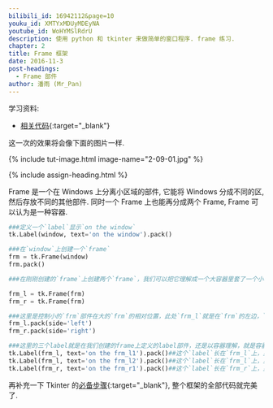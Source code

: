 ```yaml
---
bilibili_id: 16942112&page=10
youku_id: XMTYxMDUyMDEyNA
youtube_id: WoHYMSlRdrU
description: 使用 python 和 tkinter 来做简单的窗口程序. frame 练习.
chapter: 2
title: Frame 框架
date: 2016-11-3
post-headings:
  - Frame 部件
author: 潘雨 (Mr_Pan)
---
```


学习资料:
  * [相关代码](https://github.com/MorvanZhou/tutorials/blob/master/tkinterTUT/tk10_frame.py){:target="_blank"}


这一次的效果将会像下面的图片一样.

{% include tut-image.html image-name="2-09-01.jpg" %}





{% include assign-heading.html %}

Frame 是一个在 Windows 上分离小区域的部件, 它能将 Windows 分成不同的区,然后存放不同的其他部件.
同时一个 Frame 上也能再分成两个 Frame, Frame 可以认为是一种容器.


```python
###定义一个`label`显示`on the window`
tk.Label(window, text='on the window').pack()

###在`window`上创建一个`frame`
frm = tk.Frame(window)
frm.pack()

###在刚刚创建的`frame`上创建两个`frame`，我们可以把它理解成一个大容器里套了一个小容器，即`frm`上有两个`frame` ，`frm_l`和`frm_r`

frm_l = tk.Frame(frm)
frm_r = tk.Frame(frm)

###这里是控制小的`frm`部件在大的`frm`的相对位置，此处`frm_l`就是在`frm`的左边，`frm_r`在`frm`的右边
frm_l.pack(side='left')
frm_r.pack(side='right')

###这里的三个label就是在我们创建的frame上定义的label部件，还是以容器理解，就是容器上贴了标签，来指明这个是什么，解释这个容器。
tk.Label(frm_l, text='on the frm_l1').pack()##这个`label`长在`frm_l`上，显示为`on the frm_l1`
tk.Label(frm_l, text='on the frm_l2').pack()##这个`label`长在`frm_l`上，显示为`on the frm_l2`
tk.Label(frm_r, text='on the frm_r1').pack()##这个`label`长在`frm_r`上，显示为`on the frm_r1`
```

再补充一下 Tkinter 的[必备步骤](https://github.com/MorvanZhou/tutorials/blob/master/tkinterTUT/tk10_frame.py){:target="_blank"},
整个框架的全部代码就完美了.

